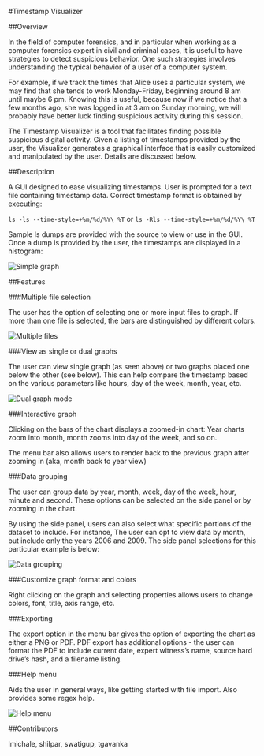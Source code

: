 #Timestamp Visualizer

##Overview

In the field of computer forensics, and in particular when working as a computer forensics expert in civil and criminal cases, it is useful to have strategies to detect suspicious behavior. One such strategies involves understanding the typical behavior of a user of a computer system. 

For example, if we track the times that Alice uses a particular system, we may find that she tends to work Monday-Friday, beginning around 8 am until maybe 6 pm. Knowing this is useful, because now if we notice that a few months ago, she was logged in at 3 am on Sunday morning, we will probably have better luck finding suspicious activity during this session.

The Timestamp Visualizer is a tool that facilitates finding possible suspicious digital activity. Given a listing of timestamps provided by the user, the Visualizer generates a graphical interface that is easily customized and manipulated by the user. Details are discussed below.

##Description

A GUI designed to ease visualizing timestamps. User is prompted for a text file containing timestamp data. Correct timestamp format is obtained by executing:

```ls -ls --time-style=+%m/%d/%Y\ %T``` or ```ls -Rls --time-style=+%m/%d/%Y\ %T```

Sample ls dumps are provided with the source to view or use in the GUI. Once a dump is provided by the user, the timestamps are displayed in a histogram:

![Simple graph](https://raw.github.com/lmichale/TimestampVisualizer/master/images/screenshot1.png)

##Features

###Multiple file selection

The user has the option of selecting one or more input files to graph. If more than one file is selected, the bars are distinguished by different colors.

![Multiple files](https://raw.github.com/lmichale/TimestampVisualizer/master/images/screenshot2.png)

###View as single or dual graphs

The user can view single graph (as seen above) or two graphs placed one below the other (see below). This can help compare the timestamp based on the various parameters like hours, day of the week, month, year, etc.

![Dual graph mode](https://raw.github.com/lmichale/TimestampVisualizer/master/images/screenshot3.png)

###Interactive graph

Clicking on the bars of the chart displays a zoomed-in chart: Year charts zoom into month, month zooms into day of the week, and so on.

The menu bar also allows users to render back to the previous graph after zooming in (aka, month back to year view)

###Data grouping

The user can group data by year, month, week, day of the week, hour, minute and second. These options can be selected on the side panel or by zooming in the chart. 

By using the side panel, users can also select what specific portions of the dataset to include. For instance, The user can opt to view data by month, but include only the years 2006 and 2009. The side panel selections for this particular example is below:

![Data grouping](https://raw.github.com/lmichale/TimestampVisualizer/master/images/screenshot4.png)

###Customize graph format and colors

Right clicking on the graph and selecting properties allows users to change colors, font, title, axis range, etc.

###Exporting

The export option in the menu bar gives the option of exporting the chart as either a PNG or PDF. PDF export has additional options - the user can format the PDF to include current date, expert witness’s name, source hard drive’s hash, and a filename listing. 

###Help menu

Aids the user in general ways, like getting started with file import. Also provides some regex help.

![Help menu](https://raw.github.com/lmichale/TimestampVisualizer/master/images/screenshot5.png)

##Contributors

lmichale, shilpar, swatigup, tgavanka
